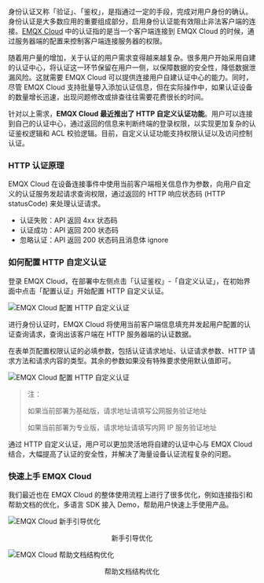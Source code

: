 身份认证又称「验证」、「鉴权」，是指通过一定的手段，完成对用户身份的确认。身份认证是大多数应用的重要组成部分，启用身份认证能有效阻止非法客户端的连接。[EMQX Cloud](https://www.emqx.com/zh/cloud) 中的认证指的是当一个客户端连接到 EMQX Cloud 的时候，通过服务器端的配置来控制客户端连接服务器的权限。

随着用户量的增加，关于认证的用户需求变得越来越复杂。很多用户开始采用自建的认证中心，将认证这一环节保留在用户一侧，以保障数据的安全性，降低数据泄漏风险。这就需要 EMQX Cloud 可以提供连接用户自建认证中心的能力。同时，尽管 EMQX Cloud 支持批量导入添加认证信息，但在实际操作中，如果认证设备的数量增长迅速，出现问题修改或排查往往需要花费很长的时间。

针对以上需求，**EMQX Cloud 最近推出了 HTTP 自定义认证功能**。用户可以连接到自己的认证中心，通过返回的信息来判断终端的登录权限，以实现更加复杂的认证鉴权逻辑和 ACL 校验逻辑。目前，自定义认证功能支持权限认证以及访问控制认证。

### HTTP 认证原理

EMQX Cloud 在设备连接事件中使用当前客户端相关信息作为参数，向用户自定义的认证服务发起请求查询权限，通过返回的 HTTP 响应状态码 (HTTP statusCode) 来处理认证请求。

- 认证失败：API 返回 4xx 状态码
- 认证成功：API 返回 200 状态码
- 忽略认证：API 返回 200 状态码且消息体 ignore

### 如何配置 HTTP 自定义认证 

登录 EMQX Cloud，在部署中左侧点击「认证鉴权」-「自定义认证」，在初始界面中点击「配置认证」开始配置 HTTP 自定义认证。

![EMQX Cloud 配置 HTTP 自定义认证](https://static.emqx.net/images/b4fc20b6537e4b57ef4bf277d68d825f.png)
 

进行身份认证时，EMQX Cloud 将使用当前客户端信息填充并发起用户配置的认证查询请求，查询出该客户端在 HTTP 服务器端的认证数据。

在表单页配置权限认证的必填参数，包括认证请求地址、认证请求参数、HTTP 请求方法和请求内容的类型。其余的参数如果没有特殊要求使用默认值即可。

![EMQX Cloud 配置 HTTP 自定义认证](https://static.emqx.net/images/5538c96ad275646583cc48358c1348c3.png)
 

> 注：
>
> 如果当前部署为基础版，请求地址请填写公网服务验证地址
>
> 如果当前部署为专业版，请求地址请填写内网 IP 服务验证地址

 

通过 HTTP 自定义认证，用户可以更加灵活地将自建的认证中心与 EMQX Cloud 结合，大幅提高了认证的安全性，并解决了海量设备认证流程复杂的问题。

### 快速上手 EMQX Cloud

我们最近也在 EMQX Cloud 的整体使用流程上进行了很多优化，例如连接指引和帮助文档的优化，多语言 SDK 接入 Demo，帮助用户快速上手使用产品。

![EMQX Cloud 新手引导优化](https://static.emqx.net/images/80e2b925616f735dee62f23966b2fd02.png)

<center>新手引导优化</center>

![EMQX Cloud 帮助文档结构优化](https://static.emqx.net/images/7674ead69739d888ac542f9906aa5bf8.png)

<center>帮助文档结构优化</center>
